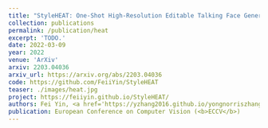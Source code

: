 ```yaml
---
title: "StyleHEAT: One-Shot High-Resolution Editable Talking Face Generation via Pretrained StyleGAN"
collection: publications
permalink: /publication/heat
excerpt: 'TODO.'
date: 2022-03-09
year: 2022
venue: 'ArXiv'
arxiv: 2203.04036
arxiv_url: https://arxiv.org/abs/2203.04036
code: https://github.com/FeiiYin/StyleHEAT
teaser: ./images/heat.jpg
project: https://feiiyin.github.io/StyleHEAT/
authors: Fei Yin, <a href='https://yzhang2016.github.io/yongnorriszhang.github.io/'>Yong Zhang</a>, <b>Xiaodong Cun</b>, Mingdeng Cao, <a href='https://sites.google.com/site/yanbofan0124/'>Yanbo Fan</a>, <a href='https://scholar.google.com.tw/citations?user=h-3xd3EAAAAJ&hl=zh-TW'>Xuan Wang</a>, Qingyan Bai, Baoyuan Wu, <a href="https://juewang725.github.io/">Jue Wang</a>, Yujiu Yang
publication: European Conference on Computer Vision (<b>ECCV</b>)
---
```


<!-- This paper is about the number 3. The number 4 is left for future work. -->

<!-- [Download paper here](http://academicpages.github.io/files/paper3.pdf) -->
